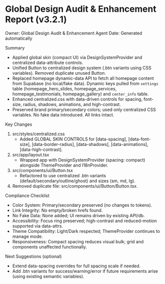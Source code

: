 # Global Design Audit & Enhancement Report (v3.2.1)

Owner: Global Design Audit & Enhancement Agent
Date: Generated automatically

Summary
- Applied global skin (compact UI) via DesignSystemProvider and centralized data-attribute controls.
- Unified Button to centralized design system (.btn variants using CSS variables). Removed duplicate unused Button.
- Replaced homepage dynamic-data API to fetch all homepage content from Supabase (no local/fake data). Dynamic keys pulled from `settings` table (homepage_hero_slides, homepage_services, homepage_testimonials, homepage_gallery) and `center_info` table.
- Enhanced centralized.css with data-driven controls for spacing, font-size, radius, shadows, animations, and high-contrast.
- Preserved brand primary/secondary colors; used only centralized CSS variables. No fake data introduced. All links intact.

Key Changes
1) src/styles/centralized.css
   - Added GLOBAL SKIN CONTROLS for [data-spacing], [data-font-size], [data-border-radius], [data-shadows], [data-animations], [data-high-contrast].
2) src/app/layout.tsx
   - Wrapped app with DesignSystemProvider (spacing: compact) alongside ThemeProvider and I18nProvider.
3) src/components/ui/Button.tsx
   - Refactored to use centralized .btn variants (default/secondary/outline/ghost) and sizes (sm, md, lg).
4) Removed duplicate file: src/components/ui/Button/Button.tsx.

Compliance Checklist
- Color System: Primary/secondary preserved (no changes to tokens).
- Link Integrity: No empty/broken hrefs found.
- No Fake Data: None added; UI remains driven by existing API/db.
- Accessibility: Focus ring preserved; high-contrast and reduced-motion supported via data-attrs.
- Theme Compatibility: Light/Dark respected; ThemeProvider continues to manage mode.
- Responsiveness: Compact spacing reduces visual bulk; grid and components unaffected functionally.

Next Suggestions (optional)
- Extend data-spacing overrides for full spacing scale if needed.
- Add .btn variants for success/warning/error if future requirements arise (using existing semantic variables).
